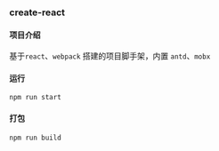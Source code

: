 ### create-react

#### 项目介绍

基于`react`、`webpack` 搭建的项目脚手架，内置 `antd`、`mobx`

#### 运行

`npm run start`

#### 打包

`npm run build`

